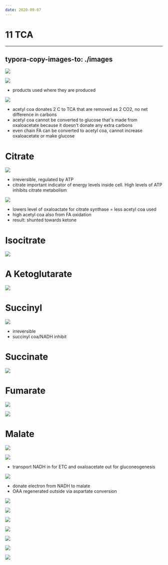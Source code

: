 ```yaml
---
date: 2020-09-07
---
```


# 11 TCA
---

## typora-copy-images-to: ./images

![](https://photos.thisispiggy.com/file/wikiFiles/D9E8AE9D-3204-4CA5-AC09-080BB4F04AC3.jpg)

![](https://photos.thisispiggy.com/file/wikiFiles/B65FE2AB-DF16-4C36-9EFF-FDF0AD18E069.jpg)

- products used where they are produced

![](https://photos.thisispiggy.com/file/wikiFiles/19F6E0E9-C078-48FF-ABEA-B1A63D41FFF1.jpg)

- acetyl coa donates 2 C to TCA that are removed as 2 CO2, no net difference in carbons
- acetyl coa cannot be converted to glucose that's made from oxaloacetate because it doesn't donate any extra carbons
- even chain FA can be converted to acetyl coa, cannot increase oxaloacetate or make glucose

# Citrate

![](https://photos.thisispiggy.com/file/wikiFiles/6B362BF9-9C84-41BB-9990-80F465D942D0.jpg)

- irreversible, regulated by ATP
- citrate important indicator of energy levels inside cell. High levels of ATP inhibits citrate metabolism

![](https://photos.thisispiggy.com/file/wikiFiles/E440A483-D26E-48D8-BD11-E962E21E3706.jpg)

- lowers level of oxaloactate for citrate synthase = less acetyl coa used
- high acetyl coa also from FA oxidation
- result: shunted towards ketone

# Isocitrate

![](https://photos.thisispiggy.com/file/wikiFiles/A92C4486-A68E-433E-B610-EDEFB4B8C9F5.jpg)

# A Ketoglutarate

![](https://photos.thisispiggy.com/file/wikiFiles/86E50DE1-B710-4E07-B4B0-2558DFCF09ED.jpg)

# Succinyl

![](https://photos.thisispiggy.com/file/wikiFiles/1DE5FB75-1348-49FF-AF40-1F4EE01111A0.jpg)

- irreversible
- succinyl coa/NADH inhibit

# Succinate

![](https://photos.thisispiggy.com/file/wikiFiles/B01546A2-2E85-4D36-9B29-E32FCEED62FC.jpg)

# Fumarate

![](https://photos.thisispiggy.com/file/wikiFiles/70145D75-3B78-495C-A6BD-5F9BEF59AFEE.jpg)

![](https://photos.thisispiggy.com/file/wikiFiles/CACBFD65-107F-4E04-8B64-1CD7DD17C47D.jpg)

# Malate

![](https://photos.thisispiggy.com/file/wikiFiles/1261827B-DAAF-447C-9E4F-E9AC84240B8E.jpg)

![](https://photos.thisispiggy.com/file/wikiFiles/83812596-71EC-40DA-B610-EEE4A4CA05E8.jpg)

- transport NADH in for ETC and oxaloacetate out for gluconeogenesis

![](https://photos.thisispiggy.com/file/wikiFiles/E08229BD-1198-40C6-B6C1-C9EED3601C6D.jpg)

- donate electron from NADH to malate
- OAA regenerated outside via aspartate conversion

![](https://photos.thisispiggy.com/file/wikiFiles/E6DEFF86-01BA-4FF1-8EBE-B65670B9634E.jpg)

![](https://photos.thisispiggy.com/file/wikiFiles/6F80AB0F-913C-447A-ABEB-ED5679D32C91.jpg)

![](https://photos.thisispiggy.com/file/wikiFiles/257F73E2-5A44-412F-B5A1-FB4C0A10887B.jpg)

![](https://photos.thisispiggy.com/file/wikiFiles/4B37EEF3-F5DA-40ED-9CD9-C0495564B074.jpg)

![](https://photos.thisispiggy.com/file/wikiFiles/52CC9C8C-AB90-466E-9559-2E6E5D704C46.jpg)

![](https://photos.thisispiggy.com/file/wikiFiles/384C9430-D397-431B-A75D-0AB086C273E5.jpg)

![](https://photos.thisispiggy.com/file/wikiFiles/233FE4B1-FFFC-400D-A33F-5CF6D9F9C2CC.jpg)
